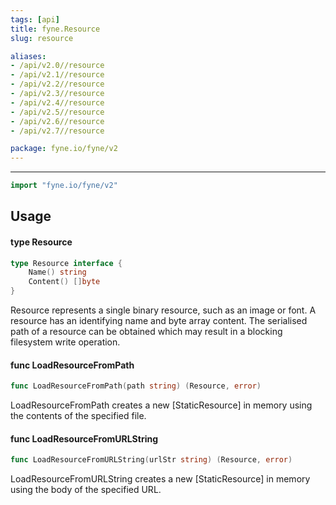 ```yaml
---
tags: [api]
title: fyne.Resource
slug: resource

aliases:
- /api/v2.0//resource
- /api/v2.1//resource
- /api/v2.2//resource
- /api/v2.3//resource
- /api/v2.4//resource
- /api/v2.5//resource
- /api/v2.6//resource
- /api/v2.7//resource

package: fyne.io/fyne/v2
---
```



---
```go
import "fyne.io/fyne/v2"
```

## Usage

#### type Resource

```go
type Resource interface {
	Name() string
	Content() []byte
}
```

Resource represents a single binary resource, such as an image or font. A resource has an identifying name and byte array content. The serialised path of a resource can be obtained which may result in a blocking filesystem write operation.

#### func  LoadResourceFromPath

```go
func LoadResourceFromPath(path string) (Resource, error)
```
LoadResourceFromPath creates a new [StaticResource] in memory using the contents of the specified file.

#### func  LoadResourceFromURLString

```go
func LoadResourceFromURLString(urlStr string) (Resource, error)
```
LoadResourceFromURLString creates a new [StaticResource] in memory using the body of the specified URL.

